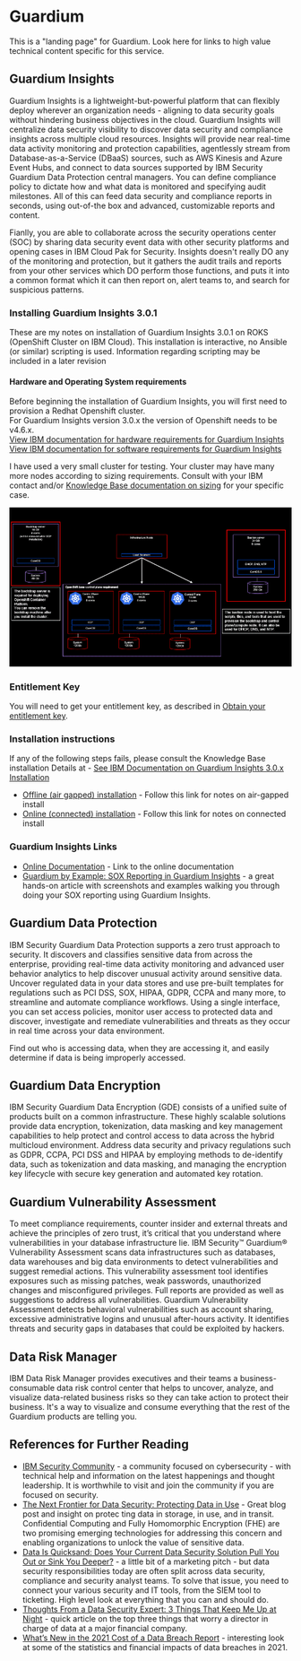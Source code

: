 # Guardium

This is a "landing page" for Guardium.  Look here for links to high value technical content specific for this service.

## Guardium Insights

Guardium Insights is a lightweight-but-powerful platform that can flexibly deploy wherever an organization needs - aligning to data security goals without hindering business objectives in the cloud.  Guardium Insights will centralize data security visibility to discover data security and compliance insights across multiple cloud resources.  Insights will provide near real-time data activity monitoring and protection capabilities, agentlessly stream from Database-as-a-Service (DBaaS) sources, such as AWS Kinesis and Azure Event Hubs, and connect to data sources supported by IBM Security Guardium Data Protection central managers.  You can define compliance policy to dictate how and what data is monitored and specifying audit milestones.  All of this can feed data security and compliance reports in seconds, using out-of-the box and advanced, customizable reports and content.

Fianlly, you are able to collaborate across the security operations center (SOC) by sharing data security event data with other security platforms and opening cases in IBM Cloud Pak for Security.  Insights doesn't really DO any of the monitoring and protection, but it gathers the audit trails and reports from your other services which DO perform those functions, and puts it into a common format which it can then report on, alert teams to, and search for suspicious patterns.

### Installing Guardium Insights 3.0.1
These are my notes on installation of Guardium Insights 3.0.1 on ROKS (OpenShift Cluster on IBM Cloud).  This installation is interactive, no Ansible (or similar) scripting is used.  Information regarding scripting may be included in a later revision<br>

#### Hardware and Operating System requirements
Before beginning the installation of Guardium Insights, you will first need to provision a Redhat Openshift cluster.   
For Guardium Insights version 3.0.x the version of Openshift needs to be v4.6.x.  <br>
[View IBM documentation for hardware requirements for Guardium Insights](https://www.ibm.com/docs/en/guardium-insights/3.0.x?topic=requirements-openshift-container-platform-base-hardware) <br>
[View IBM documentation for software requirements for Guardium Insights](https://www.ibm.com/docs/en/guardium-insights/3.0.x?topic=planning-system-requirements-prerequisites#sys_req__os)<br>

I have used a very small cluster for testing.  Your cluster may have many more nodes according to sizing requirements.   Consult with your IBM contact and/or [Knowledge Base documentation on sizing](https://www.ibm.com/docs/en/guardium-insights/3.0.x?topic=planning-hardware-cluster-requirements) for your specific case. <br>

![Guardium Insights Cluster Requirements](./images/sys_req_hardware_cluster_openshift.gif)

### Entitlement Key
You will need to get your entitlement key, as described in [Obtain your entitlement key](https://www.ibm.com/docs/en/guardium-insights/3.0.x?topic=installing-prepare-security-guardium-insights#install_prep_insights__entitlement_key).<br>

### Installation instructions
If any of the following steps fails, please consult the Knowledge Base installation Details at - [See IBM Documentation on Guardium Insights 3.0.x Installation](https://www.ibm.com/docs/en/guardium-insights/3.0.x) <br>

* [Offline (air gapped) installation](Guardium_offline.md) - Follow this link for notes on air-gapped install
* [Online (connected) installation](Guardium_online.md) - Follow this link for notes on connected install

### Guardium Insights Links
- [Online Documentation](https://www.ibm.com/docs/en/guardium-insights) - Link to the online documentation
- [Guardium by Example: SOX Reporting in Guardium Insights](https://community.ibm.com/community/user/security/blogs/john-haldeman/2021/07/24/sox-reporting-in-guardium-insights?CommunityKey=aa1a6549-4b51-421a-9c67-6dd41e65ef85&tab=recentcommunityblogsdashboard) - a great hands-on article with screenshots and examples walking you through doing your SOX reporting using Guardium Insights.

## Guardium Data Protection

IBM Security Guardium Data Protection supports a zero trust approach to security. It discovers and classifies sensitive data from across the enterprise, providing real-time data activity monitoring and advanced user behavior analytics to help discover unusual activity around sensitive data.  Uncover regulated data in your data stores and use pre-built templates for regulations such as PCI DSS, SOX, HIPAA, GDPR, CCPA and many more, to streamline and automate compliance workflows.  Using a single interface, you can set access policies, monitor user access to protected data and discover, investigate and remediate vulnerabilities and threats as they occur in real time across your data environment.

Find out who is accessing data, when they are accessing it, and easily determine if data is being improperly accessed.

## Guardium Data Encryption

IBM Security Guardium Data Encryption (GDE) consists of a unified suite of products built on a common infrastructure. These highly scalable solutions provide data encryption, tokenization, data masking and key management capabilities to help protect and control access to data across the hybrid multicloud environment. Address data security and privacy regulations such as GDPR, CCPA, PCI DSS and HIPAA by employing methods to de-identify data, such as tokenization and data masking, and managing the encryption key lifecycle with secure key generation and automated key rotation.

## Guardium Vulnerability Assessment

To meet compliance requirements, counter insider and external threats and achieve the principles of zero trust, it’s critical that you understand where vulnerabilities in your database infrastructure lie. IBM Security™ Guardium® Vulnerability Assessment scans data infrastructures such as databases, data warehouses and big data environments to detect vulnerabilities and suggest remedial actions. This vulnerability assessment tool identifies exposures such as missing patches, weak passwords, unauthorized changes and misconfigured privileges. Full reports are provided as well as suggestions to address all vulnerabilities. Guardium Vulnerability Assessment detects behavioral vulnerabilities such as account sharing, excessive administrative logins and unusual after-hours activity. It identifies threats and security gaps in databases that could be exploited by hackers.

## Data Risk Manager

 IBM Data Risk Manager provides executives and their teams a business-consumable data risk control center that helps to uncover, analyze, and visualize data-related business risks so they can take action to protect their business.  It's a way to visualize and consume everything that the rest of the Guardium products are telling you.

## References for Further Reading
- [IBM Security Community](https://community.ibm.com/community/user/security/home) - a community focused on cybersecurity - with technical help and information on the latest happenings and thought leadership.  It is worthwhile to visit and join the community if you are focused on security.
- [The Next Frontier for Data Security: Protecting Data in Use](https://medium.com/@Guardium/the-next-frontier-for-data-security-protecting-data-in-use-692cb0fd5214) - Great blog post and insight on protec ting data in storage, in use, and in transit.  Confidential Computing and Fully Homomorphic Encryption (FHE) are two promising emerging technologies for addressing this concern and enabling organizations to unlock the value of sensitive data.
- [Data Is Quicksand: Does Your Current Data Security Solution Pull You Out or Sink You Deeper?](https://securityintelligence.com/posts/data-security-solution-quicksand/) - a little bit of a marketing pitch - but data security responsibilities today are often split across data security, compliance and security analyst teams. To solve that issue, you need to connect your various security and IT tools, from the SIEM tool to ticketing.  High level look at everything that you can and should do.
- [Thoughts From a Data Security Expert: 3 Things That Keep Me Up at Night](https://securityintelligence.com/posts/data-security-expert-problems-night/) - quick article on the top three things that worry a director in charge of data at a major financial company.
- [What’s New in the 2021 Cost of a Data Breach Report](https://securityintelligence.com/posts/whats-new-2021-cost-of-a-data-breach-report/) - interesting look at some of the statistics and financial impacts of data breaches in 2021.
